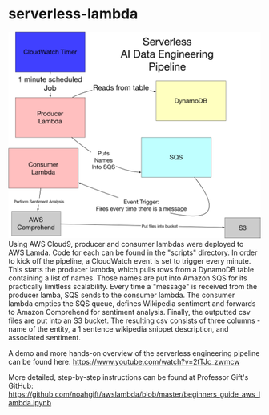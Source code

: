 # serverless-lambda
![sketch](images/serverless-lambda.png) <br>
Using AWS Cloud9, producer and consumer lambdas were deployed to AWS Lamda. Code for each can be found in the "scripts" directory. In order to kick off the pipeline, a CloudWatch event is set to trigger every minute. This starts the producer lambda, which pulls rows from a DynamoDB table containing a list of names. Those names are put into Amazon SQS for its practically limitless scalability. Every time a "message" is received from the producer lamba, SQS sends to the consumer lambda. The consumer lambda empties the SQS queue, defines Wikipedia sentiment and forwards to Amazon Comprehend for sentiment analysis. Finally, the outputted csv files are put into an S3 bucket. The resulting csv consists of three columns - name of the entity, a 1 sentence wikipedia snippet description, and associated sentiment. <br>

A demo and more hands-on overview of the serverless engineering pipeline can be found here: https://www.youtube.com/watch?v=2tTJc_zwmcw <br>

More detailed, step-by-step instructions can be found at Professor Gift's GitHub: https://github.com/noahgift/awslambda/blob/master/beginners_guide_aws_lambda.ipynb
